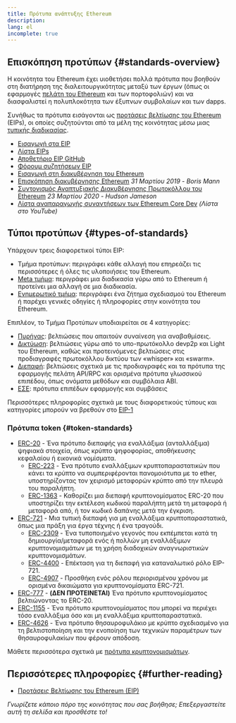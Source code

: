 ```yaml
---
title: Πρότυπα ανάπτυξης Ethereum
description:
lang: el
incomplete: true
---
```


## Επισκόπηση προτύπων {#standards-overview}

Η κοινότητα του Ethereum έχει υιοθετήσει πολλά πρότυπα που βοηθούν στη διατήρηση της διαλειτουργικότητας μεταξύ των έργων (όπως οι εφαρμογές [πελάτη του Ethereum](/developers/docs/nodes-and-clients/) και των πορτοφολιών) και να διασφαλιστεί η πολυπλοκότητα των έξυπνων συμβολαίων και των dapps.

Συνήθως τα πρότυπα εισάγονται ως [προτάσεις βελτίωσης του Ethereum](/eips/) (EIPs), οι οποίες συζητούνται από τα μέλη της κοινότητας μέσω μιας [τυπικής διαδικασίας](https://eips.ethereum.org/EIPS/eip-1).

- [Εισαγωγή στα EIP](/eips/)
- [Λίστα EIPs](https://eips.ethereum.org/)
- [Αποθετήριο EIP GitHub](https://github.com/ethereum/EIPs)
- [Φόρουμ συζητήσεων EIP](https://ethereum-magicians.org/c/eips)
- [Εισαγωγή στη διακυβέρνηση του Ethereum](/governance/)
- [Επισκόπηση διακυβέρνησης Ethereum](https://web.archive.org/web/20201107234050/https://blog.bmannconsulting.com/ethereum-governance/) _31 Μαρτίου 2019 - Boris Mann_
- [Συντονισμός Αναπτυξιακής Διακυβέρνησης Πρωτοκόλλου του Ethereum](https://hudsonjameson.com/2020-03-23-ethereum-protocol-development-governance-and-network-upgrade-coordination/) _23 Μαρτίου 2020 - Hudson Jameson_
- [Λίστα αναπαραγωγής συναντήσεων των Ethereum Core Dev](https://www.youtube.com/@EthereumProtocol) _(Λίστα στο YouTube)_

## Τύποι προτύπων {#types-of-standards}

Υπάρχουν τρεις διαφορετικοί τύποι EIP:

- Τμήμα προτύπων: περιγράφει κάθε αλλαγή που επηρεάζει τις περισσότερες ή όλες τις υλοποιήσεις του Ethereum.
- [Meta τμήμα](https://eips.ethereum.org/meta): περιγράφει μια διαδικασία γύρω από το Ethereum ή προτείνει μια αλλαγή σε μια διαδικασία.
- [Ενημερωτικό τμήμα](https://eips.ethereum.org/informational): περιγράφει ένα ζήτημα σχεδιασμού του Ethereum ή παρέχει γενικές οδηγίες ή πληροφορίες στην κοινότητα του Ethereum.

Επιπλέον, το Τμήμα Προτύπων υποδιαιρείται σε 4 κατηγορίες:

- [Πυρήνας](https://eips.ethereum.org/core): βελτιώσεις που απαιτούν συναίνεση για αναβαθμίσεις.
- [Δικτύωση](https://eips.ethereum.org/networking): βελτιώσεις γύρω από το υπο-πρωτόκολλο devp2p και Light του Ethereum, καθώς και προτεινόμενες βελτιώσεις στις προδιαγραφές πρωτοκόλλου δικτύου των «whisper» και «swarm».
- [Διεπαφή](https://eips.ethereum.org/interface): βελτιώσεις σχετικά με τις προδιαγραφές και τα πρότυπα της εφαρμογής πελάτη API/RPC και ορισμένα πρότυπα γλωσσικού επιπέδου, όπως ονόματα μεθόδων και συμβόλαια ABI.
- [ΕΣΕ](https://eips.ethereum.org/erc): πρότυπα επιπέδων εφαρμογής και συμβάσεις

Περισσότερες πληροφορίες σχετικά με τους διαφορετικούς τύπους και κατηγορίες μπορούν να βρεθούν στο [EIP-1](https://eips.ethereum.org/EIPS/eip-1#eip-types)

### Πρότυπα token {#token-standards}

- [ERC-20](/developers/docs/standards/tokens/erc-20/) - Ένα πρότυπο διεπαφής για εναλλάξιμα (ανταλλάξιμα) ψηφιακά στοιχεία, όπως κρύπτο ψηφοφορίας, αποθήκευσης κεφαλαίου ή εικονικά νομίσματα.
  - [ERC-223](/developers/docs/standards/tokens/erc-223/) - Ένα πρότυπο εναλλάξιμων κρυπτοπαραστατικών που κάνει τα κρύπτο να συμπεριφέρονται πανομοιότυπα με το ether, υποστηρίζoντας τον χειρισμό μεταφορών κρύπτο από την πλευρά του παραλήπτη.
  - [ERC-1363](https://eips.ethereum.org/EIPS/eip-1363) - Καθορίζει μια διεπαφή κρυπτονομίσματος ERC-20 που υποστηρίζει την εκτέλεση κωδικού παραλήπτη μετά τη μεταφορά ή μεταφορά από, ή τον κωδικό δαπάνης μετά την έγκριση.
- [ERC-721](/developers/docs/standards/tokens/erc-721/) - Μια τυπική διεπαφή για μη εναλλάξιμα κρυπτοπαραστατικά, όπως μια πράξη για έργα τέχνης ή ένα τραγούδι.
  - [ERC-2309](https://eips.ethereum.org/EIPS/eip-2309) - Ένα τυποποιημένο γεγονός που εκπέμπεται κατά τη δημιουργία/μεταφορά ενός ή πολλών μη εναλλάξιμων κρυπτονομισμάτων με τη χρήση διαδοχικών αναγνωριστικών κρυπτονομισμάτων.
  - [ERC-4400](https://eips.ethereum.org/EIPS/eip-4400) - Επέκταση για τη διεπαφή για καταναλωτικό ρόλο EIP-721.
  - [ERC-4907](https://eips.ethereum.org/EIPS/eip-4907) - Προσθήκη ενός ρόλου περιορισμένου χρόνου με ορισμένα δικαιώματα για κρυπτονομίσματα ERC-721.
- [ERC-777](/developers/docs/standards/tokens/erc-777/) - **(ΔΕΝ ΠΡΟΤΕΙΝΕΤΑΙ)** Ένα πρότυπο κρυπτονομίσματος βελτιώνοντας το ERC-20.
- [ERC-1155](/developers/docs/standards/tokens/erc-1155/) - Ένα πρότυπο κρυπτονομίσματος που μπορεί να περιέχει τόσο εναλλάξιμα όσο και μη εναλλάξιμα κρυπτοπαραστατικά.
- [ERC-4626](/developers/docs/standards/tokens/erc-4626/) - Ένα πρότυπο θησαυροφυλάκιο με κρύπτο σχεδιασμένο για τη βελτιστοποίηση και την ενοποίηση των τεχνικών παραμέτρων των θησαυροφυλακίων που φέρουν απόδοση.

Μάθετε περισσότερα σχετικά με [πρότυπα κρυπτονομισμάτων](/developers/docs/standards/tokens/).

## Περισσότερες πληροφορίες {#further-reading}

- [Προτάσεις Βελτίωσης του Ethereum (EIP)](/eips/)

_Γνωρίζετε κάποιο πόρο της κοινότητας που σας βοήθησε; Επεξεργαστείτε αυτή τη σελίδα και προσθέστε το!_
